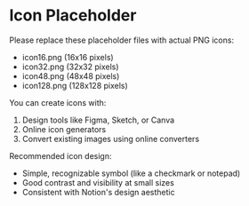 # Icon Placeholder

Please replace these placeholder files with actual PNG icons:

- icon16.png (16x16 pixels)
- icon32.png (32x32 pixels) 
- icon48.png (48x48 pixels)
- icon128.png (128x128 pixels)

You can create icons with:
1. Design tools like Figma, Sketch, or Canva
2. Online icon generators
3. Convert existing images using online converters

Recommended icon design:
- Simple, recognizable symbol (like a checkmark or notepad)
- Good contrast and visibility at small sizes
- Consistent with Notion's design aesthetic
